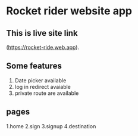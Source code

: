 # Rocket rider website app

## This is live site link  
(https://rocket-ride.web.app).

## Some features
1. Date picker available
2. log in redirect avaiable
3. private route are available

## pages
1.home
2.sign
3.signup
4.destination


